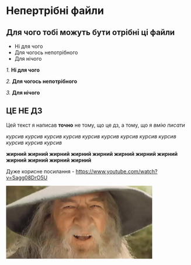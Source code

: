 # Непертрібні файли
## Для чого тобі можуть бути отрібні ці файли
- Ні для чого 
- Для чогось непотрібного
- Для нічого

_1._ **Ні для чого** 

_2._ **Для чогось непотрібного**

_3._ **Для нічого**

## ЦЕ НЕ ДЗ
Цей текст я написав **точно** не тому, що це дз, а тому, що я *вмію писати*

*курсив курсив курсив курсив курсив курсив курсив курсив курсив курсив курсив курсив*

**жирний жирний жирний жирний жирний жирний жирний жирний жирний жирний жирний жирний**

Дуже корисне посилання - https://www.youtube.com/watch?v=Sagg08DrO5U

![Картінка](Гендальф.gif)

